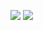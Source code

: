 <a href="https://codeclimate.com/github/samsonovkirill/project-lvl1-s280/maintainability"><img src="https://api.codeclimate.com/v1/badges/aa2dfee208745d974317/maintainability" /></a>
<a href="https://travis-ci.org/samsonovkirill/project-lvl1-s280">
<img src="https://travis-ci.org/travis-ci/travis-web.svg?branch=master" />
</a>
